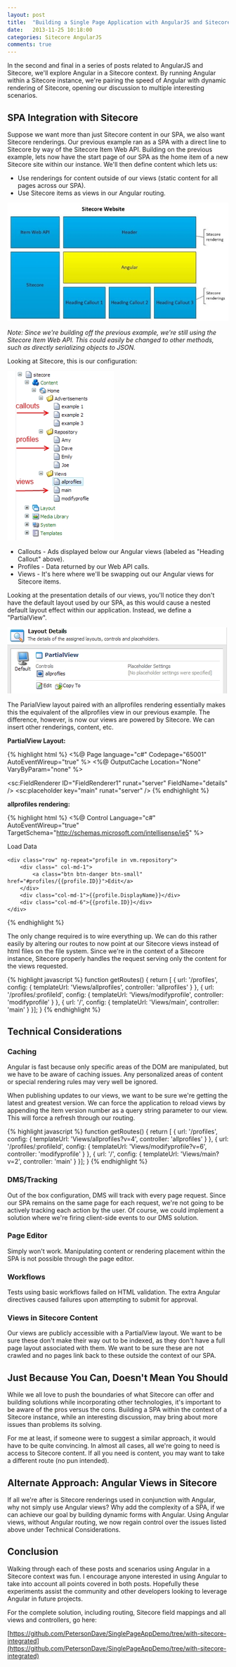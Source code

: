 ```yaml
---
layout: post
title:  "Building a Single Page Application with AngularJS and Sitecore: Part 2"
date:   2013-11-25 10:18:00
categories: Sitecore AngularJS
comments: true
---
```


In the second and final in a series of posts related to AngularJS and Sitecore, we'll explore Angular in a Sitecore context. By running Angular within a Sitecore instance, we're pairing the speed of Angular with dynamic rendering of Sitecore, opening our discussion to multiple interesting scenarios.

## SPA Integration with Sitecore

Suppose we want more than just Sitecore content in our SPA, we also want Sitecore renderings. Our previous example ran as a SPA with a direct line to Sitecore by way of the Sitecore Item Web API. Building on the previous example, lets now have the start page of our SPA as the home item of a new Sitecore site within our instance. We'll then define content which lets us:

* Use renderings for content outside of our views (static content for all pages across our SPA).
* Use Sitecore items as views in our Angular routing.

![angular integrated](/assets/images/angular-integrated.jpg)

<em>Note: Since we're building off the previous example, we're still using the Sitecore Item Web API. This could easily be changed to other methods, such as directly serializing objects to JSON.</em>

Looking at Sitecore, this is our configuration:

![tree](/assets/images/tree.jpg)

* Callouts - Ads displayed below our Angular views (labeled as "Heading Callout" above).
* Profiles - Data returned by our Web API calls.
* Views - It's here where we'll be swapping out our Angular views for Sitecore items.

Looking at the presentation details of our views, you'll notice they don't have the default layout used by our SPA, as this would cause a nested default layout effect within our application. Instead, we define a "PartialView". 

![partial view](/assets/images/partial-view.jpg)

The ParialView layout paired with an allprofiles rendering essentially makes this the equivalent of the allprofiles view in our previous example. The difference, however, is now our views are powered by Sitecore. We can insert other renderings, content, etc.

**PartialView Layout:**

{% highlight html %}
<%@ Page language="c#" Codepage="65001" AutoEventWireup="true" %>
<%@ OutputCache Location="None" VaryByParam="none" %>

<sc:FieldRenderer ID="FieldRenderer1" runat="server" FieldName="details" />
<sc:placeholder key="main" runat="server" /> 
{% endhighlight %}

**allprofiles rendering:**

{% highlight html %}
<%@ Control Language="c#" AutoEventWireup="true" TargetSchema="http://schemas.microsoft.com/intellisense/ie5" %>
<div data-ng-controller="allprofiles as vm">
    <p><a class="btn btn-primary btn-lg" ng-click="vm.load();">Load Data</a></p>

    <div class="row" ng-repeat="profile in vm.repository">
        <div class=" col-md-1">
            <a class="btn btn-danger btn-small" href="#profiles/{{profile.ID}}">Edit</a>
        </div>
        <div class="col-md-1">{{profile.DisplayName}}</div>
        <div class="col-md-6">{{profile.ID}}</div>
    </div>
</div>
{% endhighlight %}

The only change required is to wire everything up. We can do this rather easily by altering our routes to now point at our Sitecore views instead of html files on the file system. Since we're in the context of a Sitecore instance, Sitecore properly handles the request serving only the content for the views requested.

{% highlight javascript %}
    function getRoutes() {
        return [
        {
            url: '/profiles',
            config: {
                templateUrl: 'Views/allprofiles',
                controller: 'allprofiles'
            }
        }, {
            url: '/profiles/:profileId',
            config: {
                templateUrl: 'Views/modifyprofile',
                controller: 'modifyprofile'
            }
        }, {
            url: '/',
            config: {
                templateUrl: 'Views/main',
                controller: 'main'
            }
        }];
    }
{% endhighlight %}
	
## Technical Considerations

### Caching

Angular is fast because only specific areas of the DOM are manipulated, but we have to be aware of caching issues. Any personalized areas of content or special rendering rules may very well be ignored. 

When publishing updates to our views, we want to be sure we're getting the latest and greatest version. We can force the application to reload views by appending the item version number as a query string parameter to our view. This will force a refresh through our routing.

{% highlight javascript %}
    function getRoutes() {
        return [
        {
            url: '/profiles',
            config: {
                templateUrl: 'Views/allprofiles?v=4',
                controller: 'allprofiles'
            }
        }, {
            url: '/profiles/:profileId',
            config: {
                templateUrl: 'Views/modifyprofile?v=6',
                controller: 'modifyprofile'
            }
        }, {
            url: '/',
            config: {
                templateUrl: 'Views/main?v=2',
                controller: 'main'
            }
        }];
    }
{% endhighlight %}
	
### DMS/Tracking

Out of the box configuration, DMS will track with every page request. Since our SPA remains on the same page for each request, we're not going to be actively tracking each action by the user. Of course, we could implement a solution where we're firing client-side events to our DMS solution.

### Page Editor

Simply won't work. Manipulating content or rendering placement within the SPA is not possible through the page editor.

### Workflows

Tests using basic workflows failed on HTML validation. The extra Angular directives caused failures upon attempting to submit for approval.

### Views in Sitecore Content

Our views are publicly accessible with a PartialView layout. We want to be sure these don't make their way out to be indexed, as they don't have a full page layout associated with them. We want to be sure these are not crawled and no pages link back to these outside the context of our SPA.

## Just Because You Can, Doesn't Mean You Should

While we all love to push the boundaries of what Sitecore can offer and  building solutions while incorporating other technologies, it's important to be aware of the pros versus the cons. Building a SPA within the context of a Sitecore instance, while an interesting discussion, may bring about more issues than problems its solving. 

For me at least, if someone were to suggest a similar approach, it would have to be quite convincing. In almost all cases, all we're going to need is access to Sitecore content. If all you need is content, you may want to take a different route (no pun intended). 

## Alternate Approach: Angular Views in Sitecore

If all we're after is Sitecore renderings used in conjunction with Angular, why not simply use Angular views? Why add the complexity of a SPA, if we can achieve our goal by building dynamic forms with Angular. Using Angular views, without Angular routing, we now regain control over the issues listed above under Technical Considerations.

## Conclusion

Walking through each of these posts and scenarios using Angular in a Sitecore context was fun. I encourage anyone interested in using Angular to take into account all points covered in both posts. Hopefully these experiments assist the community and other developers looking to leverage Angular in future projects.

For the complete solution, including routing, Sitecore field mappings and all views and controllers, go here:

[https://github.com/PetersonDave/SinglePageAppDemo/tree/with-sitecore-integrated](https://github.com/PetersonDave/SinglePageAppDemo/tree/with-sitecore-integrated)